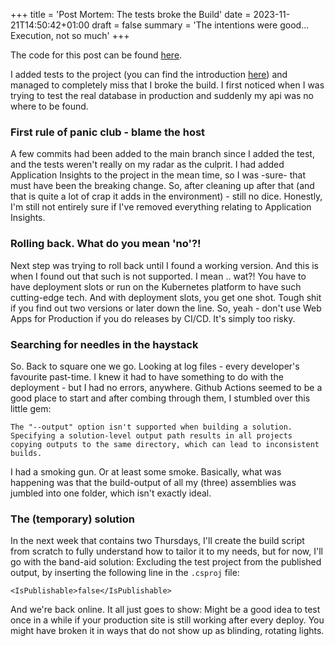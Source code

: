 +++
title = 'Post Mortem: The tests broke the Build'
date = 2023-11-21T14:50:42+01:00
draft = false
summary = 'The intentions were good... Execution, not so much'
+++

The code for this post can be found [here](https://github.com/goblinhero/Anex/pull/22).

I added tests to the project (you can find the introduction [here](/2023/adding-tests-to-pipeline/)) and managed to completely miss that I broke the build. I first noticed when I was trying to test the real database in production and suddenly my api was no where to be found.

### First rule of panic club - blame the host

A few commits had been added to the main branch since I added the test, and the tests weren't really on my radar as the culprit. I had added Application Insights to the project in the mean time, so I was -sure- that must have been the breaking change. So, after cleaning up after that (and that is quite a lot of crap it adds in the environment) - still no dice. Honestly, I'm still not entirely sure if I've removed everything relating to Application Insights.

### Rolling back. What do you mean 'no'?!

Next step was trying to roll back until I found a working version. And this is when I found out that such is not supported. I mean .. wat?! You have to have deployment slots or run on the Kubernetes platform to have such cutting-edge tech. And with deployment slots, you get one shot. Tough shit if you find out two versions or later down the line. So, yeah - don't use Web Apps for Production if you do releases by CI/CD. It's simply too risky.

### Searching for needles in the haystack

So. Back to square one we go. Looking at log files - every developer's favourite past-time. I knew it had to have something to do with the deployment - but I had no errors, anywhere. Github Actions seemed to be a good place to start and after combing through them, I stumbled over this little gem:

    The "--output" option isn't supported when building a solution. Specifying a solution-level output path results in all projects copying outputs to the same directory, which can lead to inconsistent builds.

I had a smoking gun. Or at least some smoke. Basically, what was happening was that the build-output of all my (three) assemblies was jumbled into one folder, which isn't exactly ideal.

### The (temporary) solution

In the next week that contains two Thursdays, I'll create the build script from scratch to fully understand how to tailor it to my needs, but for now, I'll go with the band-aid solution: Excluding the test project from the published output, by inserting the following line in the `.csproj` file:

    <IsPublishable>false</IsPublishable>

And we're back online. It all just goes to show: Might be a good idea to test once in a while if your production site is still working after every deploy. You might have broken it in ways that do not show up as blinding, rotating lights.